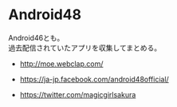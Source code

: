 # Android48

Android46とも。<br>
過去配信されていたアプリを収集してまとめる。

- http://moe.webclap.com/

- https://ja-jp.facebook.com/android48official/

- https://twitter.com/magicgirlsakura